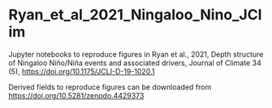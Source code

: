 # Ryan_et_al_2021_Ningaloo_Nino_JClim

Jupyter notebooks to reproduce figures in Ryan et al., 2021, Depth structure of Ningaloo Niño/Niña events and associated drivers, Journal of Climate 34 (5), https://doi.org/10.1175/JCLI-D-19-1020.1

Derived fields to reproduce figures can be downloaded from https://doi.org/10.5281/zenodo.4429373 
